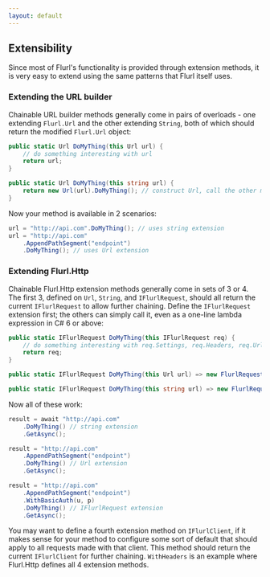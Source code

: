 ```yaml
---
layout: default
---
```


## Extensibility

Since most of Flurl's functionality is provided through extension methods, it is very easy to extend using the same patterns that Flurl itself uses.

### Extending the URL builder

Chainable URL builder methods generally come in pairs of overloads - one extending `Flurl.Url` and the other extending `String`, both of which should return the modified `Flurl.Url` object:

```c#
public static Url DoMyThing(this Url url) {
    // do something interesting with url
    return url;
}

public static Url DoMyThing(this string url) {
    return new Url(url).DoMyThing(); // construct Url, call the other method
}
```

Now your method is available in 2 scenarios:

```c#
url = "http://api.com".DoMyThing(); // uses string extension
url = "http://api.com"
    .AppendPathSegment("endpoint")
    .DoMyThing(); // uses Url extension
```

### Extending Flurl.Http

Chainable Flurl.Http extension methods generally come in sets of 3 or 4. The first 3, defined on `Url`, `String`, and `IFlurlRequest`, should all return the current `IFlurlRequest` to allow further chaining. Define the `IFlurlRequest` extension first; the others can simply call it, even as a one-line lambda expression in C# 6 or above:

```c#
public static IFlurlRequest DoMyThing(this IFlurlRequest req) {
    // do something interesting with req.Settings, req.Headers, req.Url, etc.
    return req;
}

public static IFlurlRequest DoMyThing(this Url url) => new FlurlRequest(url).DoMyThing();

public static IFlurlRequest DoMyThing(this string url) => new FlurlRequest(url).DoMyThing();
```

Now all of these work:

```c#
result = await "http://api.com"
    .DoMyThing() // string extension
    .GetAsync();

result = "http://api.com"
    .AppendPathSegment("endpoint")
    .DoMyThing() // Url extension
    .GetAsync();

result = "http://api.com"
    .AppendPathSegment("endpoint")
    .WithBasicAuth(u, p)
    .DoMyThing() // IFlurlRequest extension
    .GetAsync();
```

You may want to define a fourth extension method on `IFlurlClient`, if it makes sense for your method to configure some sort of default that should apply to all requests made with that client. This method should return the current `IFlurlClient` for further chaining. `WithHeaders` is an example where Flurl.Http defines all 4 extension methods.

